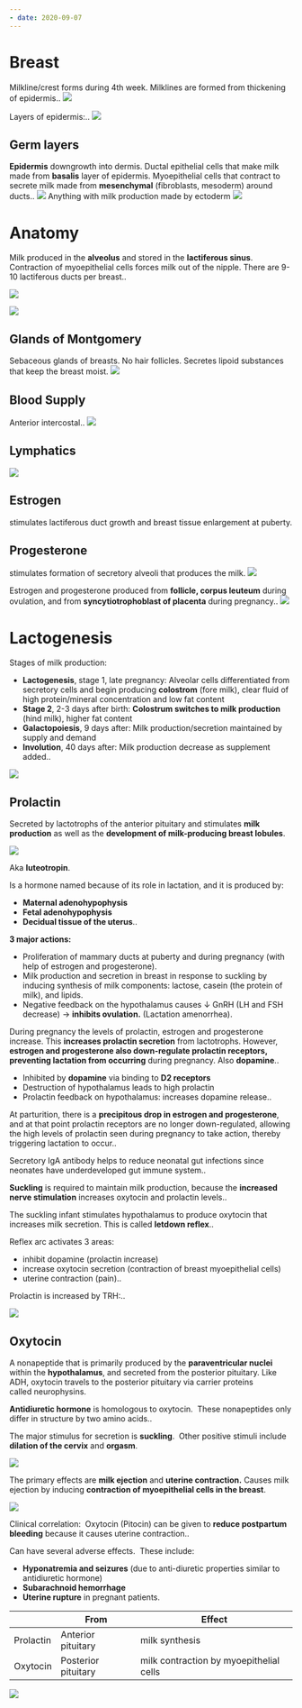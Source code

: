 ```yaml
---
- date: 2020-09-07
---
```


# Breast

<!-- Mammary gland made from -->

Milkline/crest forms during 4th week. Milklines are formed from thickening of epidermis..
![](https://photos.thisispiggy.com/file/wikiFiles/sem4yrO.jpg)

<!-- Layers of epidermis -->

Layers of  epidermis:..
![](https://photos.thisispiggy.com/file/wikiFiles/XM9ElNG.jpg)

## Germ layers

<!-- Germ layers development of mammary gland duct epithelial cells and myoepithelial cells -->

**Epidermis** downgrowth into dermis. Ductal epithelial cells that make milk made from **basalis** layer of epidermis. Myoepithelial cells that contract to secrete milk made from **mesenchymal** (fibroblasts, mesoderm) around ducts..
![](https://photos.thisispiggy.com/file/wikiFiles/YJbOm2C.jpg)
Anything with milk production made by ectoderm
![](https://photos.thisispiggy.com/file/wikiFiles/1wm0bix.jpg)

# Anatomy

<!-- Milk production, storage locations -->

Milk produced in the **alveolus** and stored in the **lactiferous sinus**. Contraction of myoepithelial cells forces milk out of the nipple. There are 9-10 lactiferous ducts per breast..

![](https://photos.thisispiggy.com/file/wikiFiles/DJo0cJx.jpg)

![](https://photos.thisispiggy.com/file/wikiFiles/iM8QMjS.jpg)

## Glands of Montgomery

<!-- Glands of Montgomery are, function -->

Sebaceous glands of breasts. No hair follicles. Secretes lipoid substances that keep the breast moist.
![](https://photos.thisispiggy.com/file/wikiFiles/zLzPt8r.jpg)

## Blood Supply

<!-- Blood supply to breast -->

Anterior intercostal..
![](https://photos.thisispiggy.com/file/wikiFiles/oLEuGbT.jpg)

## Lymphatics

<!-- Lymphatic drainage to breast -->

![](https://photos.thisispiggy.com/file/wikiFiles/bcVpbi9.jpg)

## Estrogen

<!-- Estrogen stimulates what breast development and when -->

stimulates lactiferous duct growth and breast tissue enlargement at puberty.

## Progesterone

<!-- Progesterone stimulates what breast development -->

stimulates formation of secretory alveoli that produces the milk.
![](https://photos.thisispiggy.com/file/wikiFiles/ZDEgsBr.jpg)

<!-- Where do estrogen/progesterone come from during ovulation and pregnancy? -->

Estrogen and progesterone produced from **follicle, corpus leuteum** during ovulation, and from **syncytiotrophoblast of placenta** during pregnancy..
![](https://photos.thisispiggy.com/file/wikiFiles/ZDEgsBr.jpg)

# Lactogenesis

<!-- Stages of milk production and time -->

Stages of milk production:

- **Lactogenesis**, stage 1, late pregnancy: Alveolar cells differentiated from secretory cells and begin producing **colostrom** (fore milk), clear fluid of high protein/mineral concentration and low fat content
- **Stage 2**, 2-3 days after birth: **Colostrum switches to milk production** (hind milk), higher fat content
- **Galactopoiesis**, 9 days after: Milk production/secretion maintained by supply and demand
- **Involution**, 40 days after: Milk production decrease as supplement added..

![](https://photos.thisispiggy.com/file/wikiFiles/DYWHKCp.jpg)

## Prolactin

<!-- Prolactin is secreted by what cells of the brain and function -->

Secreted by lactotrophs of the anterior pituitary and stimulates **milk production** as well as the **development of milk-producing breast lobules**.

![](https://photos.thisispiggy.com/file/wikiFiles/dt3I1Bs.jpg)

<!-- Prolactin aka -->

Aka **luteotropin**.

<!-- Prolactin produced by -->

Is a hormone named because of its role in lactation, and it is produced by:

- **Maternal adenohypophysis**
- **Fetal adenohypophysis**
- **Decidual tissue of the uterus**..

<!-- 3 Major actions of prolactin -->

**3 major actions:**

- Proliferation of mammary ducts at puberty and during pregnancy (with help of estrogen and progesterone).
- Milk production and secretion in breast in response to suckling by inducing synthesis of milk components: lactose, casein (the protein of milk), and lipids.
- Negative feedback on the hypothalamus causes ↓ GnRH (LH and FSH decrease) → **inhibits ovulation.** (Lactation amenorrhea).

<!-- Prolactin inhibited by what hormones and when -->

During pregnancy the levels of prolactin, estrogen and progesterone increase. This **increases prolactin secretion** from lactotrophs. However, **estrogen and progesterone also down-regulate prolactin receptors, preventing lactation from occurring** during pregnancy. Also **dopamine**..

<!-- Prolactin and dopamine -->

- Inhibited by **dopamine** via binding to **D2 receptors**
- Destruction of hypothalamus leads to high prolactin
- Prolactin feedback on hypothalamus: increases dopamine release..

<!-- When does prolactin production increase -->

At parturition, there is a **precipitous drop in estrogen and progesterone**, and at that point prolactin receptors are no longer down-regulated, allowing the high levels of prolactin seen during pregnancy to take action, thereby triggering lactation to occur..

<!-- What antibody is in milk? Function? -->

Secretory IgA antibody helps to reduce neonatal gut infections since neonates have underdeveloped gut immune system..

<!-- What is requiresd to maintain milk production -->

**Suckling** is required to maintain milk production, because the **increased nerve stimulation** increases oxytocin and prolactin levels..

<!-- What is letdown reflex? -->

The suckling infant stimulates hypothalamus to produce oxytocin that increases milk secretion. This is called **letdown reflex**..

<!-- Pathways that happen as result of letdown reflex -->

Reflex arc activates 3 areas:

- inhibit dopamine (prolactin increase)
- increase oxytocin secretion (contraction of breast myoepithelial cells)
- uterine contraction (pain)..

<!-- Prolactin and TRH -->

Prolactin is increased by TRH:..

![](https://photos.thisispiggy.com/file/wikiFiles/o5WgPKf.jpg)

## Oxytocin

<!-- Oxytocin secreted by -->

A nonapeptide that is primarily produced by the **paraventricular nuclei** within the **hypothalamus**, and secreted from the posterior pituitary. Like ADH, oxytocin travels to the posterior pituitary via carrier proteins called neurophysins. 

<!-- ADH and oxytocin differ by -->

**Antidiuretic hormone** is homologous to oxytocin.  These nonapeptides only differ in structure by two amino acids..

<!-- Oxytocin stimulas -->

The major stimulus for secretion is **suckling**.  Other positive stimuli include **dilation of the cervix** and **orgasm**.

![](https://photos.thisispiggy.com/file/wikiFiles/AttlsxC.jpg)

<!-- Oxytocin effect -->

The primary effects are **milk ejection** and **uterine contraction.** Causes milk ejection by inducing **contraction of myoepithelial cells in the breast**.

![](https://photos.thisispiggy.com/file/wikiFiles/AttlsxC.jpg)

<!-- Oxytocin and bleeding -->

Clinical correlation:  Oxytocin (Pitocin) can be given to **reduce postpartum bleeding** because it causes uterine contraction..

<!-- Oxytocin SE -->

Can have several adverse effects.  These include:

- **Hyponatremia and seizures** (due to anti-diuretic properties similar to antidiuretic hormone)
- **Subarachnoid hemorrhage**
- **Uterine rupture** in pregnant patients.

<!-- Origination, and action of prolactin/oxytocin -->

|           | From                | Effect                                  |
| --------- | ------------------- | --------------------------------------- |
| Prolactin | Anterior pituitary  | milk synthesis                          |
| Oxytocin  | Posterior pituitary | milk contraction by myoepithelial cells |

![](https://photos.thisispiggy.com/file/wikiFiles/ZDEgsBr.jpg)
